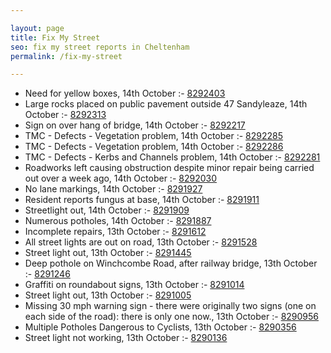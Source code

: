 ```yaml
---

layout: page
title: Fix My Street
seo: fix my street reports in Cheltenham
permalink: /fix-my-street

---
```


<!-- fix_marker starts -->

- Need for yellow boxes, 14th October :- [8292403](https://www.fixmystreet.com/report/8292403)
- Large rocks placed on public pavement outside 47 Sandyleaze, 14th October :- [8292313](https://www.fixmystreet.com/report/8292313)
- Sign on over hang of bridge, 14th October :- [8292217](https://www.fixmystreet.com/report/8292217)
- TMC - Defects - Vegetation problem, 14th October :- [8292285](https://www.fixmystreet.com/report/8292285)
- TMC - Defects - Vegetation problem, 14th October :- [8292286](https://www.fixmystreet.com/report/8292286)
- TMC - Defects - Kerbs and Channels problem, 14th October :- [8292281](https://www.fixmystreet.com/report/8292281)
- Roadworks left causing obstruction despite minor repair being carried out over a week ago, 14th October :- [8292030](https://www.fixmystreet.com/report/8292030)
- No lane markings, 14th October :- [8291927](https://www.fixmystreet.com/report/8291927)
- Resident reports fungus at base, 14th October :- [8291911](https://www.fixmystreet.com/report/8291911)
- Streetlight out, 14th October :- [8291909](https://www.fixmystreet.com/report/8291909)
- Numerous potholes, 14th October :- [8291887](https://www.fixmystreet.com/report/8291887)
- Incomplete repairs, 13th October :- [8291612](https://www.fixmystreet.com/report/8291612)
- All street lights are out on road, 13th October :- [8291528](https://www.fixmystreet.com/report/8291528)
- Street light out, 13th October :- [8291445](https://www.fixmystreet.com/report/8291445)
- Deep pothole on Winchcombe Road, after railway bridge, 13th October :- [8291246](https://www.fixmystreet.com/report/8291246)
- Graffiti on roundabout signs, 13th October :- [8291014](https://www.fixmystreet.com/report/8291014)
- Street light out, 13th October :- [8291005](https://www.fixmystreet.com/report/8291005)
- Missing 30 mph warning sign - there were originally two signs (one on each side of the road): there is only one now., 13th October :- [8290956](https://www.fixmystreet.com/report/8290956)
- Multiple Potholes Dangerous to Cyclists, 13th October :- [8290356](https://www.fixmystreet.com/report/8290356)
- Street light not working, 13th October :- [8290136](https://www.fixmystreet.com/report/8290136)

<!-- fix_marker ends -->